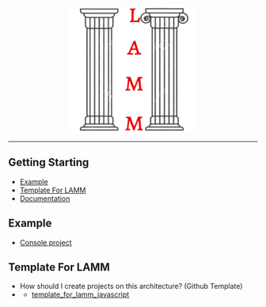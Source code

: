 <p align="center">
<img src="https://raw.githubusercontent.com/antonpichka/library_architecture_mvvm_modify/main/assets/logo_lamm.png" alt="Logo LAMM"/>
</p>

--- 

## Getting Starting

- [Example](https://github.com/antonpichka/library_architecture_mvvm_modify_javascript/tree/main/library_architecture_mvvm_modify_javascript#example)
- [Template For LAMM](https://github.com/antonpichka/library_architecture_mvvm_modify_javascript/tree/main/library_architecture_mvvm_modify_javascript#template-for-lamm)
- [Documentation](https://github.com/antonpichka/library_architecture_mvvm_modify/tree/main/package#documentation)

## Example

- [Console project](https://github.com/antonpichka/library_architecture_mvvm_modify_javascript/tree/example/public/javascripts/example.js)

## Template For LAMM

- How should I create projects on this architecture? (Github Template)
- - [template_for_lamm_javascript](https://github.com/antonpichka/template_for_lamm_javascript)